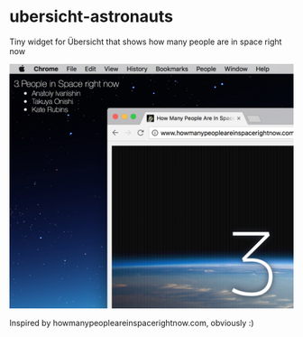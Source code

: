 # ubersicht-astronauts
Tiny widget for Übersicht that shows how many people are in space right now

![Screenshot of widget](screenshot.png)

Inspired by howmanypeopleareinspacerightnow.com, obviously :)
